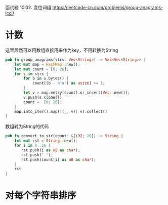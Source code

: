 面试题 10.02. 变位词组
https://leetcode-cn.com/problems/group-anagrams-lcci/
# 计数
这里居然可以用数组直接用来作为key，不用转换为String
```rust
pub fn group_anagrams(strs: Vec<String>) -> Vec<Vec<String>> {
    let mut map = HashMap::new();
    let mut count = [0; 26];
    for s in strs {
        for b in s.bytes() {
            count[(b - b'a') as usize] += 1;
        }
        let v = map.entry(count).or_insert(Vec::new());
        v.push(s.clone());
        count =  [0; 26];
    }
    map.into_iter().map(|(_, v)| v).collect()
}
```

数组转为String的代码
```rust
pub fn convert_to_str(count: &[i32; 26]) -> String {
    let mut rst = String::new();
    for i in 0..26 {
       rst.push(i as u8 as char); 
       rst.push(' ');
       rst.push(count[i] as u8 as char);
    }
    rst
}
```

# 对每个字符串排序


